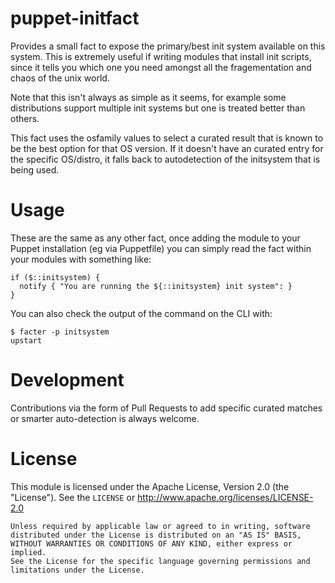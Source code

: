 # puppet-initfact

Provides a small fact to expose the primary/best init system available on this
system. This is extremely useful if writing modules that install init scripts,
since it tells you which one you need amongst all the fragementation and chaos
of the unix world.

Note that this isn't always as simple as it seems, for example some
distributions support multiple init systems but one is treated better than
others.

This fact uses the osfamily values to select a curated result that is known to
be the best option for that OS version. If it doesn't have an curated entry for
the specific OS/distro, it falls back to autodetection of the initsystem that
is being used.

# Usage

These are the same as any other fact, once adding the module to your Puppet
installation (eg via Puppetfile) you can simply read the fact within your
modules with something like:

    if ($::initsystem) {
      notify { "You are running the ${::initsystem} init system": }
    }

You can also check the output of the command on the CLI with:

    $ facter -p initsystem
    upstart


# Development

Contributions via the form of Pull Requests to add specific curated matches
or smarter auto-detection is always welcome.


# License

This module is licensed under the Apache License, Version 2.0 (the "License").
See the `LICENSE` or http://www.apache.org/licenses/LICENSE-2.0

    Unless required by applicable law or agreed to in writing, software
    distributed under the License is distributed on an "AS IS" BASIS,
    WITHOUT WARRANTIES OR CONDITIONS OF ANY KIND, either express or implied.
    See the License for the specific language governing permissions and
    limitations under the License.
